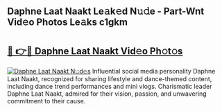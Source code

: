 ## Daphne Laat Naakt Le𝚊k𝚎d N𝚞𝚍e - Part-Wnt Vid𝚎o Photos Le𝚊ks c1gkm

# <h2><a href="http://fb18hq.evod.top/?m=Daphne+Laat+Naakt">🔗 👉🔴 Daphne Laat Naakt Vid𝚎o Ph𝚘t𝚘s</a></h2>

[![Daphne Laat Naakt N𝚞d𝚎s](https://i.imgur.com/8V9OHl7.gif)](http://fb18hq.evod.top/?m=Daphne+Laat+Naakt)
Influential social media personality Daphne Laat Naakt, recognized for sharing lifestyle and dance-themed content, including dance trend performances and mini vlogs. Charismatic leader Daphne Laat Naakt, admired for their vision, passion, and unwavering commitment to their cause. 
